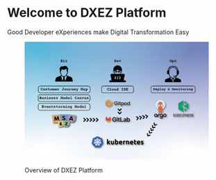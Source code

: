 # Welcome to DXEZ Platform

Good Developer eXperiences make Digital Transformation Easy

<figure><img src=".gitbook/assets/KakaoTalk_Image_2023-11-01-13-30-54.png" alt=""><figcaption><p>Overview of DXEZ Platform</p></figcaption></figure>
